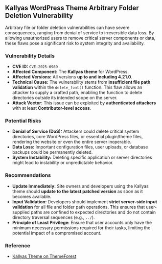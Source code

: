 ## Kallyas WordPress Theme Arbitrary Folder Deletion Vulnerability

Arbitrary file or folder deletion vulnerabilities can have severe consequences, ranging from denial of service to irreversible data loss. By allowing unauthorized users to remove critical server components or data, these flaws pose a significant risk to system integrity and availability.

### Vulnerability Details

*   **CVE ID:** `CVE-2025-6989`
*   **Affected Component:** The **Kallyas theme** for WordPress.
*   **Affected Versions:** All versions **up to and including 4.21.0**.
*   **Technical Cause:** The vulnerability stems from **insufficient file path validation** within the `delete_font()` function. This flaw allows an attacker to supply a crafted path, enabling the function to delete directories outside its intended scope on the server.
*   **Attack Vector:** This issue can be exploited by **authenticated attackers** with at least **Contributor-level access**.

### Potential Risks

*   **Denial of Service (DoS):** Attackers could delete critical system directories, core WordPress files, or essential plugin/theme files, rendering the website or even the entire server inoperable.
*   **Data Loss:** Important configuration files, user uploads, or database backups could be permanently deleted.
*   **System Instability:** Deleting specific application or server directories might lead to instability or unpredictable behavior.

### Recommendations

*   **Update Immediately:** Site owners and developers using the Kallyas theme should **update to the latest patched version** as soon as it becomes available.
*   **Input Validation:** Developers should implement **strict server-side input validation** for all file and folder path operations. This ensures that user-supplied paths are confined to expected directories and do not contain directory traversal sequences (e.g., `../`).
*   **Principle of Least Privilege:** Ensure that user accounts only have the minimum necessary permissions required for their tasks, limiting the potential impact of a compromised account.

### Reference

*   [Kallyas Theme on ThemeForest](https://themeforest.net/item/kallyas-responsive-multipurpose-wordpress-theme/4091658)